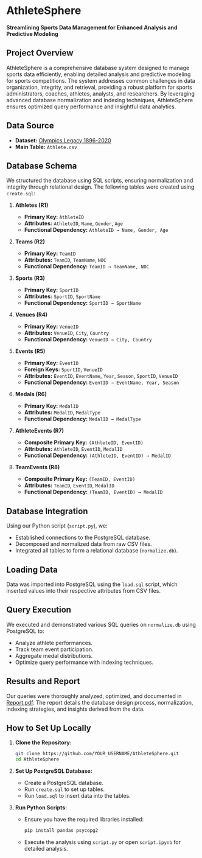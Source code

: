 # AthleteSphere

**Streamlining Sports Data Management for Enhanced Analysis and Predictive Modeling**

## Project Overview
AthleteSphere is a comprehensive database system designed to manage sports data efficiently, enabling detailed analysis and predictive modeling for sports competitions. The system addresses common challenges in data organization, integrity, and retrieval, providing a robust platform for sports administrators, coaches, athletes, analysts, and researchers. By leveraging advanced database normalization and indexing techniques, AthleteSphere ensures optimized query performance and insightful data analytics.

## Data Source
- **Dataset:** [Olympics Legacy 1896-2020](https://www.kaggle.com/datasets/krishd123/olympics-legacy-1896-2020)
- **Main Table:** `Athlete.csv`

## Database Schema
We structured the database using SQL scripts, ensuring normalization and integrity through relational design. The following tables were created using `create.sql`:

1. **Athletes (R1)**  
   - **Primary Key:** `AthleteID`  
   - **Attributes:** `AthleteID`, `Name`, `Gender`, `Age`  
   - **Functional Dependency:** `AthleteID → Name, Gender, Age`

2. **Teams (R2)**  
   - **Primary Key:** `TeamID`  
   - **Attributes:** `TeamID`, `TeamName`, `NOC`  
   - **Functional Dependency:** `TeamID → TeamName, NOC`

3. **Sports (R3)**  
   - **Primary Key:** `SportID`  
   - **Attributes:** `SportID`, `SportName`  
   - **Functional Dependency:** `SportID → SportName`

4. **Venues (R4)**  
   - **Primary Key:** `VenueID`  
   - **Attributes:** `VenueID`, `City`, `Country`  
   - **Functional Dependency:** `VenueID → City, Country`

5. **Events (R5)**  
   - **Primary Key:** `EventID`  
   - **Foreign Keys:** `SportID`, `VenueID`  
   - **Attributes:** `EventID`, `EventName`, `Year`, `Season`, `SportID`, `VenueID`  
   - **Functional Dependency:** `EventID → EventName, Year, Season`

6. **Medals (R6)**  
   - **Primary Key:** `MedalID`  
   - **Attributes:** `MedalID`, `MedalType`  
   - **Functional Dependency:** `MedalID → MedalType`

7. **AthleteEvents (R7)**  
   - **Composite Primary Key:** `(AthleteID, EventID)`  
   - **Attributes:** `AthleteID`, `EventID`, `MedalID`  
   - **Functional Dependency:** `(AthleteID, EventID) → MedalID`

8. **TeamEvents (R8)**  
   - **Composite Primary Key:** `(TeamID, EventID)`  
   - **Attributes:** `TeamID`, `EventID`, `MedalID`  
   - **Functional Dependency:** `(TeamID, EventID) → MedalID`

## Database Integration
Using our Python script (`script.py`), we:
- Established connections to the PostgreSQL database.
- Decomposed and normalized data from raw CSV files.
- Integrated all tables to form a relational database (`normalize.db`).

## Loading Data
Data was imported into PostgreSQL using the `load.sql` script, which inserted values into their respective attributes from CSV files.

## Query Execution
We executed and demonstrated various SQL queries on `normalize.db` using PostgreSQL to:
- Analyze athlete performances.
- Track team event participation.
- Aggregate medal distributions.
- Optimize query performance with indexing techniques.

## Results and Report
Our queries were thoroughly analyzed, optimized, and documented in [Report.pdf](Report.pdf). The report details the database design process, normalization, indexing strategies, and insights derived from the data.

## How to Set Up Locally
1. **Clone the Repository:**
   ```bash
   git clone https://github.com/YOUR_USERNAME/AthleteSphere.git
   cd AthleteSphere
   ```

2. **Set Up PostgreSQL Database:**
   - Create a PostgreSQL database.
   - Run `create.sql` to set up tables.
   - Run `load.sql` to insert data into the tables.

3. **Run Python Scripts:**
   - Ensure you have the required libraries installed:
     ```bash
     pip install pandas psycopg2
     ```
   - Execute the analysis using `script.py` or open `script.ipynb` for detailed analysis.



